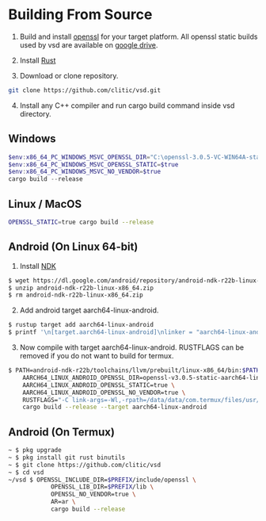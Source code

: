 # Building From Source

1. Build and install [openssl](https://github.com/openssl/openssl) for your target platform.
All openssl static builds used by vsd are available on [google drive](https://drive.google.com/drive/folders/11DaFm8pWwQoGpgbEbL8DmHce9ozTjWqz).

2. Install [Rust](https://www.rust-lang.org)

3. Download or clone repository.

```bash
git clone https://github.com/clitic/vsd.git
```

4. Install any C++ compiler and run cargo build command inside vsd directory.

## Windows

```powershell
$env:x86_64_PC_WINDOWS_MSVC_OPENSSL_DIR="C:\openssl-3.0.5-VC-WIN64A-static"
$env:x86_64_PC_WINDOWS_MSVC_OPENSSL_STATIC=$true
$env:x86_64_PC_WINDOWS_MSVC_NO_VENDOR=$true
cargo build --release
```

## Linux / MacOS

```bash
OPENSSL_STATIC=true cargo build --release
```

## Android (On Linux 64-bit)

1. Install [NDK](https://developer.android.com/ndk/downloads)

```bash
$ wget https://dl.google.com/android/repository/android-ndk-r22b-linux-x86_64.zip
$ unzip android-ndk-r22b-linux-x86_64.zip
$ rm android-ndk-r22b-linux-x86_64.zip
```

2. Add android target aarch64-linux-android.

```bash
$ rustup target add aarch64-linux-android
$ printf '\n[target.aarch64-linux-android]\nlinker = "aarch64-linux-android30-clang"\n' >> ~/.cargo/config.toml
```

3. Now compile with target aarch64-linux-android. RUSTFLAGS can be removed if you do not want to build for termux.

```bash
$ PATH=android-ndk-r22b/toolchains/llvm/prebuilt/linux-x86_64/bin:$PATH \
    AARCH64_LINUX_ANDROID_OPENSSL_DIR=openssl-v3.0.5-static-aarch64-linux-android30 \
    AARCH64_LINUX_ANDROID_OPENSSL_STATIC=true \
    AARCH64_LINUX_ANDROID_OPENSSL_NO_VENDOR=true \
	RUSTFLAGS="-C link-args=-Wl,-rpath=/data/data/com.termux/files/usr/lib -C link-args=-Wl,--enable-new-dtags" \
    cargo build --release --target aarch64-linux-android
```

## Android (On Termux)

```bash
~ $ pkg upgrade
~ $ pkg install git rust binutils
~ $ git clone https://github.com/clitic/vsd
~ $ cd vsd
~/vsd $ OPENSSL_INCLUDE_DIR=$PREFIX/include/openssl \
			OPENSSL_LIB_DIR=$PREFIX/lib \
			OPENSSL_NO_VENDOR=true \
			AR=ar \
			cargo build --release
```

<!-- 
### x86_64-unknown-linux-musl (On Linux 64-bit)


```
# MUSL

# !apt install musl musl-dev musl-tools
!wget https://github.com/richfelker/musl-cross-make/archive/refs/tags/v0.9.9.tar.gz
!tar -xzf v0.9.9.tar.gz -C .
!rm v0.9.9.tar.gz

!cd musl-cross-make-0.9.9 && TARGET=x86_64-linux-musl make install
!cd musl-cross-make-0.9.9/output && tar -czf /content/musl-cross-make-v0.9.9-linux-64bit.tar.gz *
!rm -rf musl-cross-make-0.9.9
```

```
# openssl (MUSL)

# !apt install musl musl-dev musl-tools
!wget https://github.com/openssl/openssl/archive/refs/tags/openssl-3.0.5.tar.gz
!tar -xzf openssl-3.0.5.tar.gz -C .
!rm openssl-3.0.5.tar.gz

!cd openssl-openssl-3.0.5 && \
	CC=/content/musl-cross-make-v0.9.9/bin/x86_64-linux-musl-gcc \
	perl Configure linux-x86_64 no-shared --prefix=/content/openssl-build && \
  make && make install_sw

!cd openssl-build && tar -czf /content/openssl-v3.0.5-x86_64-linux-musl-static.tar.gz *
!rm -rf openssl-openssl-3.0.5 openssl-build
```

```
# openssl (Android 11+)

!wget https://github.com/openssl/openssl/archive/refs/tags/openssl-3.0.5.tar.gz
!tar -xzf openssl-3.0.5.tar.gz -C .
!rm openssl-3.0.5.tar.gz

cd openssl-openssl-3.0.5 && \
	ANDROID_NDK_ROOT=/content/android-ndk-r25 && \
	PATH=$ANDROID_NDK_ROOT/toolchains/llvm/prebuilt/linux-x86_64/bin:$ANDROID_NDK_ROOT/toolchains/arm-linux-androideabi-4.9/prebuilt/linux-x86_64/bin:$PATH && \
	perl Configure android-arm64 no-shared --prefix=/content/openssl-build --openssldir=/content/openssl-build -D__ANDROID_API__=30 && \
	make && make install_sw

!cd openssl-build && tar -czf /content/openssl-v3.0.5-android-arm64-android30-static.tar.gz *
!rm -rf openssl-openssl-3.0.5 openssl-build
```

# MUSL (Prebuilt)
!mkdir musl-cross-make-v0.9.9
!tar -xzf /content/drive/MyDrive/musl-cross-make-v0.9.9-linux-64bit.tar.gz -C musl-cross-make-v0.9.9

# openssl (Prebuilt)
!mkdir openssl-v3.0.5
!tar -xzf /content/drive/MyDrive/openssl-v3.0.5-x86_64-linux-musl-static.tar.gz -C openssl-v3.0.5

3. Add build target x86_64-unknown-linux-musl.

```bash
$ rustup target add x86_64-unknown-linux-musl
$ printf '\n[target.x86_64-unknown-linux-musl]\nlinker = "x86_64-linux-musl-gcc"\n' >> ~/.cargo/config.toml
```

```bash
$ PATH=musl-cross-make-v0.9.9/bin:$PATH \
    CC=x86_64-linux-musl-gcc \
    CXX=x86_64-linux-musl-g++ \
    PKG_CONFIG_ALLOW_CROSS=1 \
    OPENSSL_DIR=openssl-v3.0.5 \
    OPENSSL_STATIC=true \
    OPENSSL_NO_VENDOR=true \
    cargo build --release --target x86_64-unknown-linux-musl
```

!cd ./vsd/target/x86_64-unknown-linux-musl/release && tar -czf /content/vsd-v{version}-x86_64-unknown-linux-musl.tar.gz ./vsd -->

<!-- [openssl-v3.0.5-static-x86_64-linux-gnu.tar.gz](https://drive.google.com/file/d/1u7I6hNJ3P7Z6mzIQEY3VxiClJ99JbDm5/view?usp=sharing)
[openssl-v3.0.5-static-x86_64-linux-musl.tar.gz](https://drive.google.com/file/d/1V8qqgOl1fHgd2KLNplxsHgvwyvu67ITx/view?usp=sharing) -->
